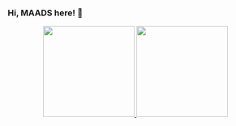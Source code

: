 ### Hi, MAADS here! 👋

<div align="center">
  <a href="https://meuslinksmaads.netlify.app" target="_blank">
  <img height="180em" src="https://github-readme-stats.vercel.app/api?username=MAADSantos&show_icons=true&theme=dracula&include_all_commits=true&count_private=true"/>
  <img height="180em" src="https://github-readme-stats.vercel.app/api/top-langs/?username=MAADSantos&layout=compact&langs_count=7&theme=dracula"/>
</div>


